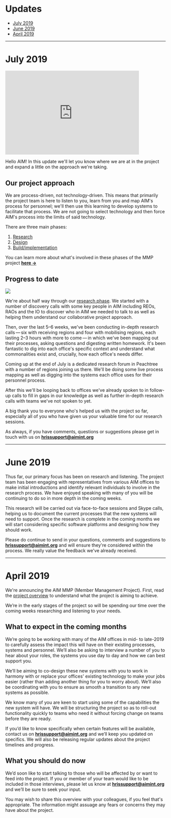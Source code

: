 # Updates

- [July 2019](#july-2019)
- [June 2019](#june-2019)
- [April 2019](#april-2019)

- - -
# July 2019

<div style="max-width: 30em; margin-bottom: 1em;">
    <div style="position: relative; padding-bottom: 62.5%; height: 0;"><iframe src="https://www.loom.com/embed/383ef8614efd40ed8bb87a7e25f7a541" frameborder="0" webkitallowfullscreen mozallowfullscreen allowfullscreen style="position: absolute; top: 0; left: 0; width: 100%; height: 100%;"></iframe></div>
</div>

Hello AIM! In this update we'll let you know where we are at in the project and expand a little on the approach we're taking.

## Our project approach
We are process-driven, not technology-driven. This means that primarily the project team is here to listen to you, learn from you and map AIM's process for personnel; we'll then use this learning to develop systems to facilitate that process. We are not going to select technology and then force AIM's process into the limits of said technology.

There are three main phases:

1. [Research](./overview.md#research)
1. [Design](./overview.md#design)
1. [Build/implementation](./overview.md#build-implementation)

You can learn more about what's involved in these phases of the MMP project [**here →**](./overview.md#how-are-we-doing-it)

## Progress to date
<img class="l-push-bottom" src="/images/july-2019-update-timeline.jpg" />

We're about half way through our [research phase](./overview.md#research). We started with a number of discovery calls with some key people in AIM including REOs, RAOs and the IO to discover who in AIM we needed to talk to as well as helping them understand our collaborative project approach. 

Then, over the last 5–6 weeks, we've been conducting in-depth research calls — six with receiving regions and four with mobilising regions, each lasting 2–3 hours with more to come — in which we've been mapping out their processes, asking questions and digesting written homework. It's been fantastic to dig into each office's specific context and understand what commonalities exist and, crucially, how each office's needs differ.

Coming up at the end of July is a dedicated research forum in Peachtree with a number of regions joining us there. We'll be doing some live process mapping as well as digging into the systems each office uses for their personnel process.

After this we'll be looping back to offices we've already spoken to in follow-up calls to fill in gaps in our knowledge as well as further in-depth research calls with teams we've not spoken to yet.

A big thank you to everyone who's helped us with the project so far, especially all of you who have given us your valuable time for our research sessions.

As always, if you have comments, questions or suggestions please get in touch with us on [**hrissupport@aimint.org**](mailto:hrissupport@aimint.org)

- - -
# June 2019

Thus far, our primary focus has been on research and listening. The project team has been engaging with representatives from various AIM offices to make initial introductions and identify relevant individuals to involve in the research process. We have enjoyed speaking with many of you will be continuing to do so in more depth in the coming weeks.

This research will be carried out via face-to-face sessions and Skype calls, helping us to document the current processes that the new systems will need to support. Once the research is complete in the coming months we will start considering specific software platforms and designing how they should work.

Please do continue to send in your questions, comments and suggestions to [**hrissupport@aimint.org**](mailto:hrissupport@aimint.org) and will ensure they're considered within the process. We really value the feedback we've already received.

- - -
# April 2019

We're announcing the AIM MMP (Member Management Project). First, read the [project overview](/overview) to understand what the project is aiming to achieve.

We’re in the early stages of the project so will be spending our time over the coming weeks researching and listening to your needs. 

## What to expect in the coming months
We’re going to be working with many of the AIM offices in mid- to late-2019 to carefully assess the impact this will have on their existing processes, systems and personnel. We’ll also be asking to interview a number of you to hear about your roles, the systems you use day to day and how we can best support you.

We’ll be aiming to co-design these new systems with you to work in harmony with or replace your offices' existing technology to make your jobs easier (rather than adding another thing for you to worry about). We’ll also be coordinating with you to ensure as smooth a transition to any new systems as possible.

We know many of you are keen to start using some of the capabilities the new system will have. We will be structuring the project so as to roll-out functionality quickly to teams who need it without forcing change on teams before they are ready. 

If you’d like to know specifically when certain features will be available, contact us on [**hrissupport@aimint.org**](mailto:hrissupport@aimint.org) and we’ll keep you updated on specifics. We will also be releasing regular updates about the project timelines and progress.

## What you should do now 
We’d soon like to start talking to those who will be affected by or want to feed into the project. If you or member of your team would like to be included in those interviews, please let us know at [**hrissupport@aimint.org**](mailto:hrissupport@aimint.org) and we’ll be sure to seek your input.

You may wish to share this overview with your colleagues, if you feel that's appropriate. The information might assuage any fears or concerns they may have about the project.
